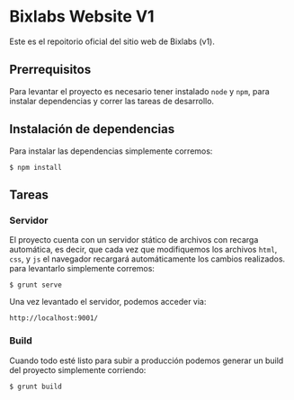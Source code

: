# Bixlabs Website V1
Este es el repoitorio oficial del sitio web de Bixlabs (v1).

## Prerrequisitos
Para levantar el proyecto es necesario tener instalado `node` y `npm`, para instalar dependencias y correr las tareas de desarrollo.

## Instalación de dependencias
Para instalar las dependencias simplemente corremos:

```
$ npm install
```

## Tareas

### Servidor
El proyecto cuenta con un servidor stático de archivos con recarga automática, es decir, que cada vez que modifiquemos los archivos `html`, `css`, y `js` el navegador recargará automáticamente los cambios realizados. para levantarlo simplemente corremos:

```
$ grunt serve
```

Una vez levantado el servidor, podemos acceder via:

```
http://localhost:9001/
```

### Build
Cuando todo esté listo para subir a producción podemos generar un build del proyecto simplemente corriendo:

```
$ grunt build
```
